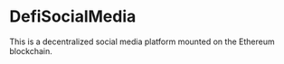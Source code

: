 # DefiSocialMedia
This is a decentralized social media platform mounted on the Ethereum blockchain. 
